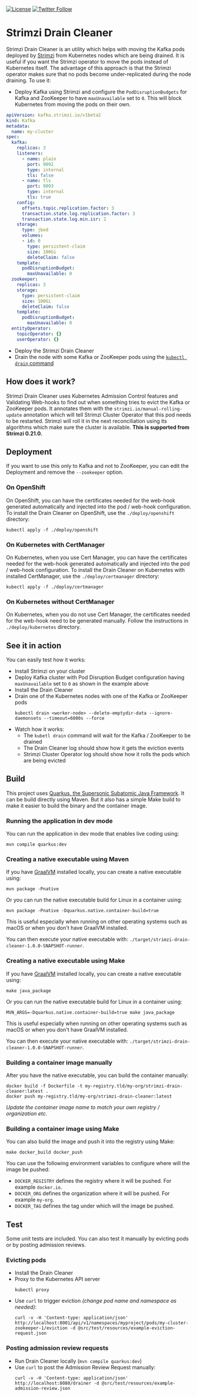 [![License](https://img.shields.io/badge/license-Apache--2.0-blue.svg)](http://www.apache.org/licenses/LICENSE-2.0)
[![Twitter Follow](https://img.shields.io/twitter/follow/strimziio.svg?style=social&label=Follow&style=for-the-badge)](https://twitter.com/strimziio)

# Strimzi Drain Cleaner

Strimzi Drain Cleaner is an utility which helps with moving the Kafka pods deployed by [Strimzi](https://strimzi.io/) from Kubernetes nodes which are being drained.
It is useful if you want the Strimzi operator to move the pods instead of Kubernetes itself.
The advantage of this approach is that the Strimzi operator makes sure that no pods become under-replicated during the node draining.
To use it:

* Deploy Kafka using Strimzi and configure the `PodDisruptionBudgets` for Kafka and ZooKeeper to have `maxUnavailable` set to `0`.
This will block Kubernetes from moving the pods on their own.
  
```yaml
apiVersion: kafka.strimzi.io/v1beta2
kind: Kafka
metadata:
  name: my-cluster
spec:
  kafka:
    replicas: 3
    listeners:
      - name: plain
        port: 9092
        type: internal
        tls: false
      - name: tls
        port: 9093
        type: internal
        tls: true
    config:
      offsets.topic.replication.factor: 3
      transaction.state.log.replication.factor: 3
      transaction.state.log.min.isr: 2
    storage:
      type: jbod
      volumes:
      - id: 0
        type: persistent-claim
        size: 100Gi
        deleteClaim: false
    template:
      podDisruptionBudget:
        maxUnavailable: 0
  zookeeper:
    replicas: 3
    storage:
      type: persistent-claim
      size: 100Gi
      deleteClaim: false
    template:
      podDisruptionBudget:
        maxUnavailable: 0
  entityOperator:
    topicOperator: {}
    userOperator: {}
```

* Deploy the Strimzi Drain Cleaner
* Drain the node with some Kafka or ZooKeeper pods using the [`kubectl drain` command](https://kubernetes.io/docs/tasks/administer-cluster/safely-drain-node/)

## How does it work?

Strimzi Drain Cleaner uses Kubernetes Admission Control features and Validating Web-hooks to find out when something tries to evict the Kafka or ZooKeeper pods.
It annotates them with the `strimzi.io/manual-rolling-update` annotation which will tell Strimzi Cluster Operator that this pod needs to be restarted.
Strimzi will roll it in the next reconciliation using its algorithms which make sure the cluster is available.
**This is supported from Strimzi 0.21.0.**

## Deployment

If you want to use this only to Kafka and not to ZooKeeper, you can edit the Deployment and remove the `--zookeeper` option.

### On OpenShift

On OpenShift, you can have the certificates needed for the web-hook generated automatically and injected into the pod / web-hook configuration.
To install the Drain Cleaner on OpenShift, use the `./deploy/openshift` directory:

```
kubectl apply -f ./deploy/openshift
```

### On Kubernetes with CertManager

On Kubernetes, when you use Cert Manager, you can have the certificates needed for the web-hook generated automatically and injected into the pod / web-hook configuration.
To install the Drain Cleaner on Kubernetes with installed CertManager, use the `./deploy/certmanager` directory:

```
kubectl apply -f ./deploy/certmanager
```

### On Kubernetes without CertManager

On Kubernetes, when you do not use Cert Manager, the certificates needed for the web-hook need to be generated manually.
Follow the instructions in `./deploy/kubernetes` directory.

## See it in action

You can easily test how it works:
* Install Strimzi on your cluster
* Deploy Kafka cluster with Pod Disruption Budget configuration having `maxUnavailable` set to `0` as shown in the example above
* Install the Drain Cleaner
* Drain one of the Kubernetes nodes with one of the Kafka or ZooKeeper pods
    ```
    kubectl drain <worker-node> --delete-emptydir-data --ignore-daemonsets --timeout=6000s --force
    ```
* Watch how it works:
    * The `kubetl drain` command will wait for the Kafka / ZooKeeper to be drained
    * The Drain Cleaner log should show how it gets the eviction events
    * Strimzi Cluster Operator log should show how it rolls the pods which are being evicted
    
## Build 

This project uses [Quarkus, the Supersonic Subatomic Java Framework](https://quarkus.io/).
It can be build directly using Maven.
But it also has a simple Make build to make it easier to build the binary and the container image.

### Running the application in dev mode

You can run the application in dev mode that enables live coding using:
```shell script
mvn compile quarkus:dev
```

### Creating a native executable using Maven

If you have [GraalVM](https://www.graalvm.org/) installed locally, you can create a native executable using: 
```shell script
mvn package -Pnative
```

Or you can run the native executable build for Linux in a container using: 
```shell script
mvn package -Pnative -Dquarkus.native.container-build=true
```

This is useful especially when running on other operating systems such as macOS or when you don't have GraalVM installed.

You can then execute your native executable with: `./target/strimzi-drain-cleaner-1.0.0-SNAPSHOT-runner`.

### Creating a native executable using Make

If you have [GraalVM](https://www.graalvm.org/) installed locally, you can create a native executable using: 
```shell script
make java_package
```

Or you can run the native executable build for Linux in a container using: 
```shell script
MVN_ARGS=-Dquarkus.native.container-build=true make java_package
```

This is useful especially when running on other operating systems such as macOS or when you don't have GraalVM installed.

You can then execute your native executable with: `./target/strimzi-drain-cleaner-1.0.0-SNAPSHOT-runner`.

### Building a container image manually

After you have the native executable, you can build the container manually:

```
docker build -f Dockerfile -t my-registry.tld/my-org/strimzi-drain-cleaner:latest .
docker push my-registry.tld/my-org/strimzi-drain-cleaner:latest
```

_Update the container image name to match your own registry / organization etc._

### Building a container image using Make

You can also build the image and push it into the registry using Make:

```
make docker_build docker_push
```

You can use the following environment variables to configure where will the image be pushed:
* `DOCKER_REGISTRY` defines the registry where it will be pushed. 
  For example `docker.io`.
* `DOCKER_ORG` defines the organization where it will be pushed. 
  For example `my-org`.
* `DOCKER_TAG` defines the tag under which will the image be pushed. 

## Test

Some unit tests are included.
You can also test it manually by evicting pods or by posting admission reviews.

### Evicting pods

* Install the Drain Cleaner
* Proxy to the Kubernetes API server
  ```
  kubectl proxy
  ```
* Use `curl` to trigger eviction _(change pod name and namespace as needed)_:
  ```
  curl -v -H 'Content-type: application/json' http://localhost:8001/api/v1/namespaces/myproject/pods/my-cluster-zookeeper-1/eviction -d @src/test/resources/example-eviction-request.json
  ```

### Posting admission review requests

* Run Drain Cleaner locally (`mvn compile quarkus:dev`)
* Use `curl` to post the Admission Review Request manually:
  ```
  curl -v -H 'Content-type: application/json' http://localhost:8080/drainer -d @src/test/resources/example-admission-review.json
  ```
